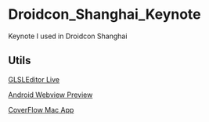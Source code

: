 # Droidcon_Shanghai_Keynote
Keynote I used in Droidcon Shanghai



## Utils

[GLSLEditor Live](http://www.martinrgb.com/Droidcon_Shanghai_Keynote/)

[Android Webview Preview](https://github.com/MartinRGB/Droidcon_Shanghai_Keynote/releases/tag/v0.1)

[CoverFlow Mac App](https://github.com/MartinRGB/Droidcon_Shanghai_Keynote/releases/tag/v0.2)
